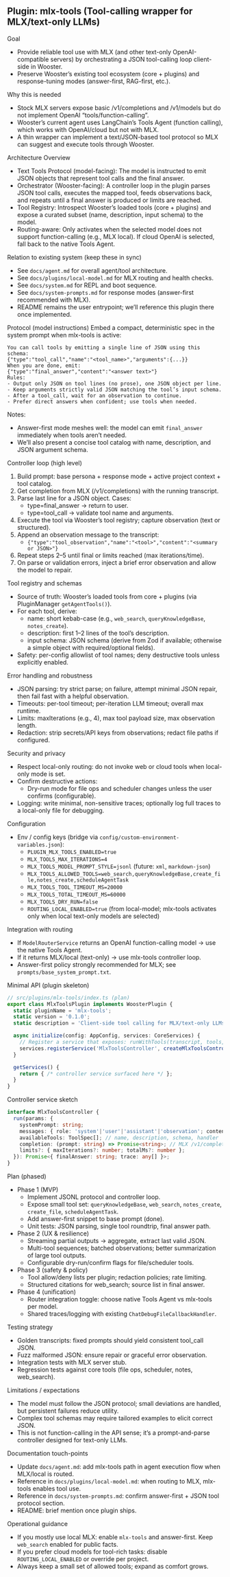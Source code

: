 ## Plugin: mlx-tools (Tool-calling wrapper for MLX/text-only LLMs)

Goal
- Provide reliable tool use with MLX (and other text-only OpenAI-compatible servers) by orchestrating a JSON tool-calling loop client-side in Wooster.
- Preserve Wooster’s existing tool ecosystem (core + plugins) and response-tuning modes (answer-first, RAG-first, etc.).

Why this is needed
- Stock MLX servers expose basic /v1/completions and /v1/models but do not implement OpenAI “tools/function-calling”.
- Wooster’s current agent uses LangChain’s Tools Agent (function calling), which works with OpenAI/cloud but not with MLX.
- A thin wrapper can implement a text/JSON-based tool protocol so MLX can suggest and execute tools through Wooster.

Architecture Overview
- Text Tools Protocol (model-facing): The model is instructed to emit JSON objects that represent tool calls and the final answer.
- Orchestrator (Wooster-facing): A controller loop in the plugin parses JSON tool calls, executes the mapped tool, feeds observations back, and repeats until a final answer is produced or limits are reached.
- Tool Registry: Introspect Wooster’s loaded tools (core + plugins) and expose a curated subset (name, description, input schema) to the model.
- Routing-aware: Only activates when the selected model does not support function-calling (e.g., MLX local). If cloud OpenAI is selected, fall back to the native Tools Agent.

Relation to existing system (keep these in sync)
- See `docs/agent.md` for overall agent/tool architecture.
- See `docs/plugins/local-model.md` for MLX routing and health checks.
- See `docs/system.md` for REPL and boot sequence.
- See `docs/system-prompts.md` for response modes (answer-first recommended with MLX).
- README remains the user entrypoint; we’ll reference this plugin there once implemented.

Protocol (model instructions)
Embed a compact, deterministic spec in the system prompt when mlx-tools is active:
```
You can call tools by emitting a single line of JSON using this schema:
{"type":"tool_call","name":"<tool_name>","arguments":{...}}
When you are done, emit:
{"type":"final_answer","content":"<answer text>"}
Rules:
- Output only JSON on tool lines (no prose), one JSON object per line.
- Keep arguments strictly valid JSON matching the tool’s input schema.
- After a tool_call, wait for an observation to continue.
- Prefer direct answers when confident; use tools when needed.
```
Notes:
- Answer-first mode meshes well: the model can emit `final_answer` immediately when tools aren’t needed.
- We’ll also present a concise tool catalog with name, description, and JSON argument schema.

Controller loop (high level)
1) Build prompt: base persona + response mode + active project context + tool catalog.
2) Get completion from MLX (/v1/completions) with the running transcript.
3) Parse last line for a JSON object. Cases:
   - type=final_answer → return to user.
   - type=tool_call → validate tool name and arguments.
4) Execute the tool via Wooster’s tool registry; capture observation (text or structured).
5) Append an observation message to the transcript:
   - `{"type":"tool_observation","name":"<tool>","content":"<summary or JSON>"}`
6) Repeat steps 2–5 until final or limits reached (max iterations/time).
7) On parse or validation errors, inject a brief error observation and allow the model to repair.

Tool registry and schemas
- Source of truth: Wooster’s loaded tools from core + plugins (via PluginManager `getAgentTools()`).
- For each tool, derive:
  - name: short kebab-case (e.g., `web_search`, `queryKnowledgeBase`, `notes_create`).
  - description: first 1–2 lines of the tool’s description.
  - input schema: JSON schema (derive from Zod if available; otherwise a simple object with required/optional fields).
- Safety: per-config allowlist of tool names; deny destructive tools unless explicitly enabled.

Error handling and robustness
- JSON parsing: try strict parse; on failure, attempt minimal JSON repair, then fail fast with a helpful observation.
- Timeouts: per-tool timeout; per-iteration LLM timeout; overall max runtime.
- Limits: maxIterations (e.g., 4), max tool payload size, max observation length.
- Redaction: strip secrets/API keys from observations; redact file paths if configured.

Security and privacy
- Respect local-only routing: do not invoke web or cloud tools when local-only mode is set.
- Confirm destructive actions:
  - Dry-run mode for file ops and scheduler changes unless the user confirms (configurable).
- Logging: write minimal, non-sensitive traces; optionally log full traces to a local-only file for debugging.

Configuration
- Env / config keys (bridge via `config/custom-environment-variables.json`):
  - `PLUGIN_MLX_TOOLS_ENABLED=true`
  - `MLX_TOOLS_MAX_ITERATIONS=4`
  - `MLX_TOOLS_MODEL_PROMPT_STYLE=jsonl` (future: `xml`, `markdown-json`)
  - `MLX_TOOLS_ALLOWED_TOOLS=web_search,queryKnowledgeBase,create_file,notes_create,scheduleAgentTask`
  - `MLX_TOOLS_TOOL_TIMEOUT_MS=20000`
  - `MLX_TOOLS_TOTAL_TIMEOUT_MS=60000`
  - `MLX_TOOLS_DRY_RUN=false`
  - `ROUTING_LOCAL_ENABLED=true` (from local-model; mlx-tools activates only when local text-only models are selected)

Integration with routing
- If `ModelRouterService` returns an OpenAI function-calling model → use the native Tools Agent.
- If it returns MLX/local (text-only) → use mlx-tools controller loop.
- Answer-first policy strongly recommended for MLX; see `prompts/base_system_prompt.txt`.

Minimal API (plugin skeleton)
```ts
// src/plugins/mlx-tools/index.ts (plan)
export class MlxToolsPlugin implements WoosterPlugin {
  static pluginName = 'mlx-tools';
  static version = '0.1.0';
  static description = 'Client-side tool calling for MLX/text-only LLMs';

  async initialize(config: AppConfig, services: CoreServices) {
    // Register a service that exposes: runWithTools(transcript, tools, policy)
    services.registerService('MlxToolsController', createMlxToolsController(config, services));
  }

  getServices() {
    return { /* controller service surfaced here */ };
  }
}
```

Controller service sketch
```ts
interface MlxToolsController {
  run(params: {
    systemPrompt: string;
    messages: { role: 'system'|'user'|'assistant'|'observation'; content: string }[];
    availableTools: ToolSpec[]; // name, description, schema, handler
    completion: (prompt: string) => Promise<string>; // MLX /v1/completions wrapper
    limits?: { maxIterations?: number; totalMs?: number };
  }): Promise<{ finalAnswer: string; trace: any[] }>;
}
```

Plan (phased)
- Phase 1 (MVP)
  - Implement JSONL protocol and controller loop.
  - Expose small tool set: `queryKnowledgeBase`, `web_search`, `notes_create`, `create_file`, `scheduleAgentTask`.
  - Add answer-first snippet to base prompt (done).
  - Unit tests: JSON parsing, single tool roundtrip, final answer path.
- Phase 2 (UX & resilience)
  - Streaming partial outputs → aggregate, extract last valid JSON.
  - Multi-tool sequences; batched observations; better summarization of large tool outputs.
  - Configurable dry-run/confirm flags for file/scheduler tools.
- Phase 3 (safety & policy)
  - Tool allow/deny lists per plugin; redaction policies; rate limiting.
  - Structured citations for web_search; source list in final answer.
- Phase 4 (unification)
  - Router integration toggle: choose native Tools Agent vs mlx-tools per model.
  - Shared traces/logging with existing `ChatDebugFileCallbackHandler`.

Testing strategy
- Golden transcripts: fixed prompts should yield consistent tool_call JSON.
- Fuzz malformed JSON: ensure repair or graceful error observation.
- Integration tests with MLX server stub.
- Regression tests against core tools (file ops, scheduler, notes, web_search).

Limitations / expectations
- The model must follow the JSON protocol; small deviations are handled, but persistent failures reduce utility.
- Complex tool schemas may require tailored examples to elicit correct JSON.
- This is not function-calling in the API sense; it’s a prompt-and-parse controller designed for text-only LLMs.

Documentation touch-points
- Update `docs/agent.md`: add mlx-tools path in agent execution flow when MLX/local is routed.
- Reference in `docs/plugins/local-model.md`: when routing to MLX, mlx-tools enables tool use.
- Reference in `docs/system-prompts.md`: confirm answer-first + JSON tool protocol section.
- README: brief mention once plugin ships.

Operational guidance
- If you mostly use local MLX: enable `mlx-tools` and answer-first. Keep `web_search` enabled for public facts.
- If you prefer cloud models for tool-rich tasks: disable `ROUTING_LOCAL_ENABLED` or override per project.
- Always keep a small set of allowed tools; expand as comfort grows.


